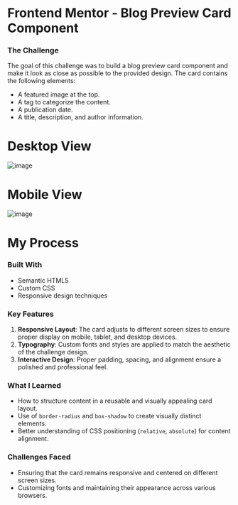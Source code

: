 # Frontend Mentor - Blog Preview Card Component
### The Challenge

The goal of this challenge was to build a blog preview card component and make it look as close as possible to the provided design. The card contains the following elements:
- A featured image at the top.
- A tag to categorize the content.
- A publication date.
- A title, description, and author information.

# Desktop View
![image](https://github.com/user-attachments/assets/60195367-3f8d-4175-8b5c-9be14b9b31ed)
# Mobile View
![image](https://github.com/user-attachments/assets/4eb49dac-b9dd-4023-ba7b-723db88f0fd3)
# My Process

### Built With

- Semantic HTML5
- Custom CSS
- Responsive design techniques

### Key Features

1. **Responsive Layout**: The card adjusts to different screen sizes to ensure proper display on mobile, tablet, and desktop devices.
2. **Typography**: Custom fonts and styles are applied to match the aesthetic of the challenge design.
3. **Interactive Design**: Proper padding, spacing, and alignment ensure a polished and professional feel.

### What I Learned

- How to structure content in a reusable and visually appealing card layout.
- Use of `border-radius` and `box-shadow` to create visually distinct elements.
- Better understanding of CSS positioning (`relative`, `absolute`) for content alignment.

### Challenges Faced

- Ensuring that the card remains responsive and centered on different screen sizes.
- Customizing fonts and maintaining their appearance across various browsers.


